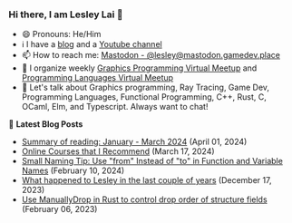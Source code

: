 ### Hi there, I am Lesley Lai 👋
- 😄 Pronouns: He/Him
- ℹ️ I have a [blog](https://lesleylai.info/) and a [Youtube channel](https://www.youtube.com/channel/UCw6w2apOo7DuUoDz0vHAVxQ)
- 📫 How to reach me: [Mastodon - @lesley@mastodon.gamedev.place](https://mastodon.gamedev.place/@lesley)
- 🤝 I organize weekly [Graphics Programming Virtual Meetup](https://www.meetup.com/Graphics-Programming-Virtual-Meetup) and [Programming Languages Virtual Meetup
](https://www.meetup.com/programming-languages-toronto-meetup/)
- 💬 Let's talk about Graphics programming, Ray Tracing, Game Dev, Programming Languages, Functional Programming, C++, Rust, C, OCaml, Elm, and Typescript. Always want to chat!

📕 **Latest Blog Posts**
<!-- BLOG-POST-LIST:START -->
- [Summary of reading: January - March 2024](https://www.lesleylai.info/en/summary-of-reading-january-march-2024) (April 01, 2024)
- [Online Courses that I Recommend](https://www.lesleylai.info/en/moocs) (March 17, 2024)
- [Small Naming Tip: Use &quot;from&quot; Instead of &quot;to&quot; in Function and Variable Names](https://www.lesleylai.info/en/from-vs-to) (February 10, 2024)
- [What happened to Lesley in the last couple of years](https://www.lesleylai.info/en/2023-life-update) (December 17, 2023)
- [Use ManuallyDrop in Rust to control drop order of structure fields](https://www.lesleylai.info/en/rust-manually-drop) (February 06, 2023)

<!-- BLOG-POST-LIST:END -->
